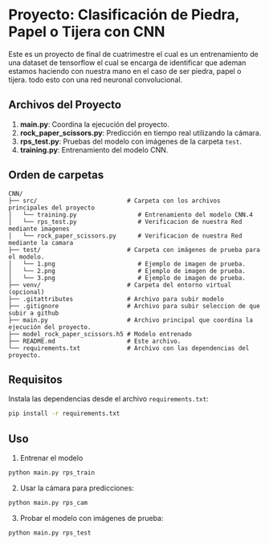 # Proyecto: Clasificación de Piedra, Papel o Tijera con CNN

Este es un proyecto de final de cuatrimestre el cual es un entrenamiento de una dataset de tensorflow el cual se encarga de identificar que ademan estamos haciendo con nuestra mano en el caso de ser piedra, papel o tijera. todo esto con una red neuronal convolucional.

## Archivos del Proyecto

1. **main.py**: Coordina la ejecución del proyecto.
2. **rock_paper_scissors.py**: Predicción en tiempo real utilizando la cámara.
3. **rps_test.py**: Pruebas del modelo con imágenes de la carpeta `test`.
4. **training.py**: Entrenamiento del modelo CNN.

## Orden de carpetas
```
CNN/
├── src/                         # Carpeta con los archivos principales del proyecto
│   └── training.py                 # Entrenamiento del modelo CNN.4
│   └── rps_test.py                 # Verificacion de nuestra Red mediante imagenes
│   └── rock_paper_scissors.py      # Verificacion de nuestra Red mediante la camara
├── test/                        # Carpeta con imágenes de prueba para el modelo.
│   └── 1.png                       # Ejemplo de imagen de prueba.
│   └── 2.png                       # Ejemplo de imagen de prueba.
│   └── 3.png                       # Ejemplo de imagen de prueba.
├── venv/                        # Carpeta del entorno virtual (opcional)
├── .gitattributes               # Archivo para subir modelo
├── .gitignore                   # Archivo para subir seleccion de que subir a github
├── main.py                      # Archivo principal que coordina la ejecución del proyecto.
├── model_rock_paper_scissors.h5 # Modelo entrenado
├── README.md                    # Este archivo.
└── requirements.txt             # Archivo con las dependencias del proyecto.
```

## Requisitos

Instala las dependencias desde el archivo `requirements.txt`:

```bash
pip install -r requirements.txt
```

## Uso
1. Entrenar el modelo
```bash
python main.py rps_train
```

2. Usar la cámara para predicciones:

```bash
python main.py rps_cam
```

3. Probar el modelo con imágenes de prueba:

```bash
python main.py rps_test
```